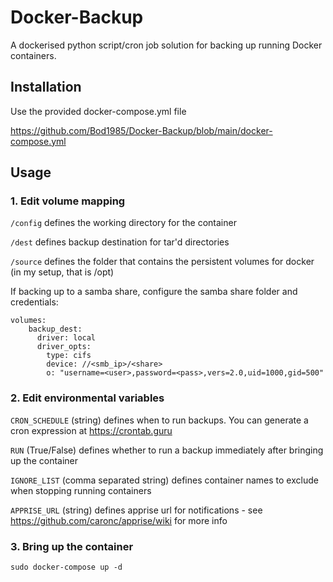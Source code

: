 # Docker-Backup

A dockerised python script/cron job solution for backing up running Docker containers.

## Installation

Use the provided docker-compose.yml file

https://github.com/Bod1985/Docker-Backup/blob/main/docker-compose.yml

## Usage

### 1. Edit volume mapping

```/config``` defines the working directory for the container

```/dest``` defines backup destination for tar'd directories

```/source``` defines the folder that contains the persistent volumes for docker (in my setup, that is /opt)



If backing up to a samba share, configure the samba share folder and credentials:
```
volumes:
    backup_dest:
      driver: local
      driver_opts:
        type: cifs    
        device: //<smb_ip>/<share>
        o: "username=<user>,password=<pass>,vers=2.0,uid=1000,gid=500"
```

### 2. Edit environmental variables


```CRON_SCHEDULE``` (string) defines when to run backups. You can generate a cron expression at https://crontab.guru

```RUN``` (True/False) defines whether to run a backup immediately after bringing up the container

```IGNORE_LIST``` (comma separated string) defines container names to exclude when stopping running containers

```APPRISE_URL``` (string) defines apprise url for notifications - see https://github.com/caronc/apprise/wiki for more info

### 3. Bring up the container

```sudo docker-compose up -d```
